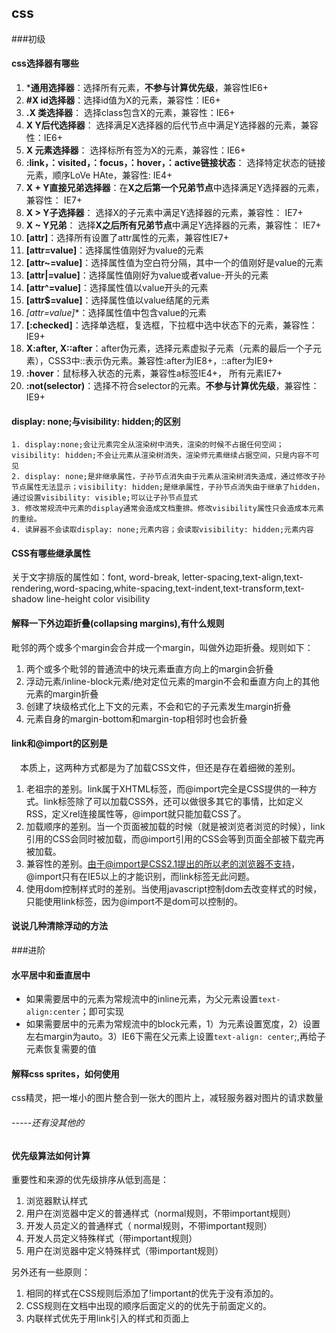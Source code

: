 
## css
###初级 
####  css选择器有哪些

1. ***通用选择器**：选择所有元素，**不参与计算优先级**，兼容性IE6+
2. **#X id选择器**：选择id值为X的元素，兼容性：IE6+
3. **.X 类选择器**： 选择class包含X的元素，兼容性：IE6+
4. **X Y后代选择器**： 选择满足X选择器的后代节点中满足Y选择器的元素，兼容性：IE6+
5. **X 元素选择器**： 选择标所有签为X的元素，兼容性：IE6+
6. **:link，：visited，：focus，：hover，：active链接状态**： 选择特定状态的链接元素，顺序LoVe HAte，兼容性: IE4+
7. **X + Y直接兄弟选择器**：在**X之后第一个兄弟节点**中选择满足Y选择器的元素，兼容性： IE7+
8. **X > Y子选择器**： 选择X的子元素中满足Y选择器的元素，兼容性： IE7+
9. **X ~ Y兄弟**： 选择**X之后所有兄弟节点**中满足Y选择器的元素，兼容性： IE7+
10. **[attr]**：选择所有设置了attr属性的元素，兼容性IE7+
11. **[attr=value]**：选择属性值刚好为value的元素
12. **[attr~=value]**：选择属性值为空白符分隔，其中一个的值刚好是value的元素
13. **[attr|=value]**：选择属性值刚好为value或者value-开头的元素
14. **[attr^=value]**：选择属性值以value开头的元素
15. **[attr$=value]**：选择属性值以value结尾的元素
16. **[attr*=value]**：选择属性值中包含value的元素
17. **[:checked]**：选择单选框，复选框，下拉框中选中状态下的元素，兼容性：IE9+
18. **X:after, X::after**：after伪元素，选择元素虚拟子元素（元素的最后一个子元素），CSS3中::表示伪元素。兼容性:after为IE8+，::after为IE9+
18. **:hover**：鼠标移入状态的元素，兼容性a标签IE4+， 所有元素IE7+
19. **:not(selector)**：选择不符合selector的元素。**不参与计算优先级**，兼容性：IE9+


#### display: none;与visibility: hidden;的区别
```
1. display:none;会让元素完全从渲染树中消失，渲染的时候不占据任何空间；visibility: hidden;不会让元素从渲染树消失，渲染师元素继续占据空间，只是内容不可见
2. display: none;是非继承属性，子孙节点消失由于元素从渲染树消失造成，通过修改子孙节点属性无法显示；visibility: hidden;是继承属性，子孙节点消失由于继承了hidden，通过设置visibility: visible;可以让子孙节点显式
3. 修改常规流中元素的display通常会造成文档重排。修改visibility属性只会造成本元素的重绘。
4. 读屏器不会读取display: none;元素内容；会读取visibility: hidden;元素内容
```

#### CSS有哪些继承属性

关于文字排版的属性如：font, word-break, letter-spacing,text-align,text-rendering,word-spacing,white-spacing,text-indent,text-transform,text-shadow
line-height
color
visibility

#### 解释一下外边距折叠(collapsing margins),有什么规则
毗邻的两个或多个margin会合并成一个margin，叫做外边距折叠。规则如下：

 1. 两个或多个毗邻的普通流中的块元素垂直方向上的margin会折叠
 2. 浮动元素/inline-block元素/绝对定位元素的margin不会和垂直方向上的其他元素的margin折叠
 3. 创建了块级格式化上下文的元素，不会和它的子元素发生margin折叠
 4. 元素自身的margin-bottom和margin-top相邻时也会折叠
 
#### link和@import的区别是
　本质上，这两种方式都是为了加载CSS文件，但还是存在着细微的差别。
　
 1.  老祖宗的差别。link属于XHTML标签，而@import完全是CSS提供的一种方式。link标签除了可以加载CSS外，还可以做很多其它的事情，比如定义RSS，定义rel连接属性等，@import就只能加载CSS了。
 2. 加载顺序的差别。当一个页面被加载的时候（就是被浏览者浏览的时候），link引用的CSS会同时被加载，而@import引用的CSS会等到页面全部被下载完再被加载。
 3. 兼容性的差别。由于@import是CSS2.1提出的所以老的浏览器不支持，@import只有在IE5以上的才能识别，而link标签无此问题。
 4. 使用dom控制样式时的差别。当使用javascript控制dom去改变样式的时候，只能使用link标签，因为@import不是dom可以控制的。
 
#### 说说几种清除浮动的方法

###进阶

#### 水平居中和垂直居中
 - 如果需要居中的元素为常规流中的inline元素，为父元素设置`text-align:center`；即可实现
 - 如果需要居中的元素为常规流中的block元素，1）为元素设置宽度，2）设置左右margin为auto。3）IE6下需在父元素上设置`text-align: center`;,再给子元素恢复需要的值

#### 解释css sprites，如何使用
css精灵，把一堆小的图片整合到一张大的图片上，减轻服务器对图片的请求数量
###### -----还有没其他的

#### 优先级算法如何计算
重要性和来源的优先级排序从低到高是：

 1. 浏览器默认样式
 2. 用户在浏览器中定义的普通样式（normal规则，不带important规则）
 3. 开发人员定义的普通样式（ normal规则，不带important规则）
 4. 开发人员定义特殊样式（带important规则）
 5. 用户在浏览器中定义特殊样式（带important规则）

另外还有一些原则：

 1. 相同的样式在CSS规则后添加了!important的优先于没有添加的。
 2. CSS规则在文档中出现的顺序后面定义的的优先于前面定义的。
 3. 内联样式优先于用link引入的样式和页面上<style>里的样式。
 
#### 你了解less吗，有什么好处
#### 对Normalize.css 的了解
#### 对响应式有什么了解